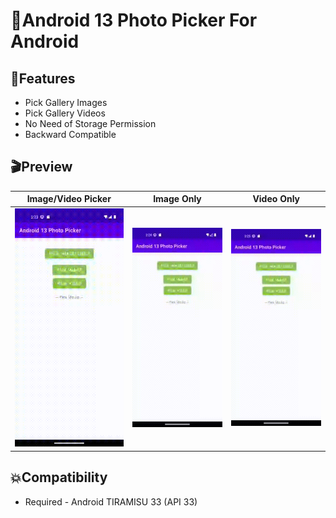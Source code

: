 # 📸Android 13 Photo Picker For Android


## ‍🏍Features

* Pick Gallery Images
* Pick Gallery Videos
* No Need of Storage Permission
* Backward Compatible

## 🎬Preview


   Image/Video Picker    |         Image Only      |       Video Only        |
:-------------------------:|:-------------------------:|:-------------------------:
![](https://github.com/tonytomy143/Android-13-Photo-Picker/blob/master/Android13PhotoPicker/screenshots/image_video.gif)  |  ![](https://github.com/tonytomy143/Android-13-Photo-Picker/blob/master/Android13PhotoPicker/screenshots/image.gif)  |  ![](https://github.com/tonytomy143/Android-13-Photo-Picker/blob/master/Android13PhotoPicker/screenshots/video.gif)

## 💥Compatibility

  * Required - Android TIRAMISU 33 (API 33)